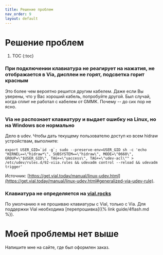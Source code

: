 ```yaml
---
title: Решение проблем
nav_order: 9
layout: default
---
```


# Решение проблем

1. TOC
{:toc}

### При подключении клавиатура не реагирует на нажатия, не отображается в Via, дисплеи не горят, подсветка горит красным

Это более чем вероятно решится другим кабелем. Даже если Вы уверены, что у Вас хороший кабель, попробуйте другой. Был случай, когда сплит не работал с кабелем от GMMK. Почему -- до сих пор не ясно.

### Via не распознает клавиатуру и выдает ошибку на Linux, но на Windows все нормально

Дело в udev. Чтобы дать текущему пользователю доступ ко всем hidraw устройствам, выполните:

```
export USER_GID=`id -g`; sudo --preserve-env=USER_GID sh -c 'echo "KERNEL==\"hidraw*\", SUBSYSTEM==\"hidraw\", MODE=\"0660\", GROUP=\"$USER_GID\", TAG+=\"uaccess\", TAG+=\"udev-acl\"" > /etc/udev/rules.d/92-viia.rules && udevadm control --reload && udevadm trigger'
```

Источник: [https://get.vial.today/manual/linux-udev.html](https://get.vial.today/manual/linux-udev.html#generalized-via-udev-rule).

### Клавиатура не определяется на [vial.rocks](https://vial.rocks/)

По умолчанию я не прошиваю клавиатуры с Vial, только с Via. Для поддержки Vial необходима [перепрошивка]({% link guide/4flash.md %}).

# Моей проблемы нет выше

Напишите мне на сайте, где был оформлен заказ.

<!-- ## Формат обращения -->
<!---->
<!-- Ответьте на вопросы ниже и пришлите мне ответы: -->
<!---->
<!-- 1.  -->
